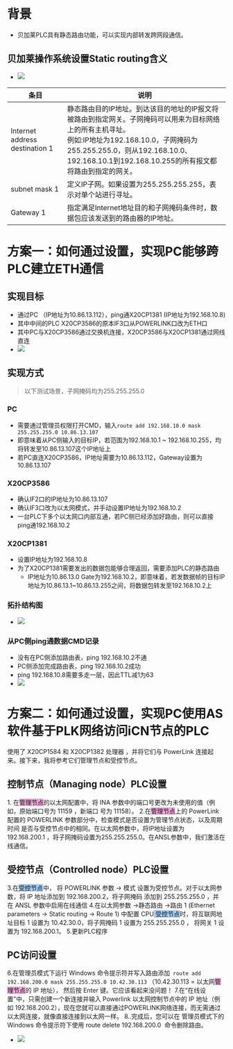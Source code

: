 # 背景
- 贝加莱PLC具有静态路由功能，可以实现内部转发跨网段通信。
## 贝加莱操作系统设置Static routing含义
- ![](FILES/031贝加莱PLC静态路由实现跨网段通信/image-20230216155643470.png)

| 条目 | 说明 |
| --- | --- |
| Internet address destination 1   | 静态路由目的IP地址。到达该目的地址的IP报文将被路由到指定网关。子网掩码可以用来为目标网络上的所有主机寻址。<br> 例如:IP地址为192.168.10.0，子网掩码为255.255.255.0，则从192.168.10.0、192.168.10.1到192.168.10.255的所有报文都将路由到指定的网关。|
| subnet mask 1|  定义IP子网。如果设置为255.255.255.255，表示对单个站进行寻址。|
| Gateway 1| 指定满足Internet地址目的和子网掩码条件时，数据包应该发送到的路由器的IP地址。|


# 方案一：如何通过设置，实现PC能够跨PLC建立ETH通信
## 实现目标
- 通过PC （IP地址为10.86.13.112），ping通X20CP1381 (IP地址为192.168.10.8)
- 其中中间的PLC X20CP3586的原本IF3口从POWERLINK口改为ETH口
- 其中PC与X20CP3586通过交换机连接，X20CP3586与X20CP1381通过网线直连
- ![](FILES/031贝加莱PLC静态路由实现跨网段通信/image-20230216155431476.png)
## 实现方式
> 以下测试场景，子网掩码均为255.255.255.0
### PC
- 需要通过管理员权限打开CMD，输入`route add 192.168.10.0 mask 255.255.255.0 10.86.13.107`
- 即意味着从PC侧输入的目标IP，若范围为192.168.10.1 ~ 192.168.10.255，均将转发至10.86.13.107这个IP地址上
- 若PC直连X20CP3586，IP地址需要为10.86.13.112，Gateway设置为10.86.13.107
### X20CP3586
- 确认IF2口的IP地址为10.86.13.107
- 确认IF3口改为以太网模式，并手动设置IP地址为192.168.10.2
- 一台PLC下多个以太网口内部互通，若PC侧已经添加好路由，则可以直接ping通192.168.10.2
### X20CP1381
- 设置IP地址为192.168.10.8
- 为了X20CP1381需要发出的数据包能够合理返回，需要添加PLC的静态路由
    - IP地址为10.86.13.0 Gate为192.168.10.2，即意味着，若发数据帧的目标IP地址为10.86.13.1~10.86.13.255之间，将数据包转发至192.168.10.2上
### 拓扑结构图
- ![](FILES/031贝加莱PLC静态路由实现跨网段通信/image-20230216155749446.png)
### 从PC侧ping通数据CMD记录
- 没有在PC侧添加路由表，ping 192.168.10.2不通
- PC侧添加完成路由表，ping 192.168.10.2成功
- ping 192.168.10.8需要多走一层，因此TTL减1为63
- ![](FILES/031贝加莱PLC静态路由实现跨网段通信/image-20230216161605284.png)

# 方案二：如何通过设置，实现PC使用AS软件基于PLK网络访问iCN节点的PLC
使用了 X20CP1584 和 X20CP1382 处理器 ，并将它们与 PowerLink 连接起来。接下来，我将参考它们管理节点和受控节点。

## 控制节点（Managing node）PLC设置
1. 在<span style="background:#F0A7D8">管理节点</span>的以太网配置中，将 INA 参数中的端口号更改为未使用的值（例如，原始端口号为 11159 ，新端口 号为 11158）。
2.在<span style="background:#F0A7D8">管理节点</span>上的 PowerLink 配置的 POWERLINK 参数部分中，检查模式是否设置为管理节点状态，以及周期时间 是否与受控节点中的相同。在以太网参数中，将IP地址设置为192.168.200.1 ，将子网掩码设置为255.255.255.0。在ANSL参数中，我们激活在线通信。

## 受控节点（Controlled node）PLC设置
3.在<span style="background:#A0CCF6">受控节点</span>中， 将 POWERLINK 参数 -> 模式 设置为受控节点。对于以太网参数，将 IP 地址添加到 192.168.200.2，将子网掩码 添加到 255.255.255.0 ，并在 ANSL 参数中启用在线通信
4.在以太网参数 ->静态路由 ->路由 1 (Ethernet parameters -> Static routing -> Route 1) 中配置 CPU<span style="background:#A0CCF6"> 受控节点</span>时，将互联网地址目标 1 设置为 10.42.30.0，将子网掩码 1 设置为 255.255.255.0 ， 将网关 1 设置为 192.168.200.1。
5.更新PLC程序

## PC访问设置
6.在管理员模式下运行 Windows 命令提示符并写入路由添加` route add 192.168.200.0 mask 255.255.255.0 10.42.30.113` （10.42.30.113 = 以太网<span style="background:#F0A7D8">管理节点</span>的 IP 地址）， 然后按 Enter 键。它应该看起来没问题！
7.在“在线设置”中，只需创建一个新连接并输入 Powerlink 以太网控制节点中的 IP 地址（例如 192.168.200.2），现在您就可以直接通过POWERLINK网络连接，而无需通过以太网连接，就像直接连接到以太网一样。
8..完成后，您可以在 管理员模式下的 Windows 命令提示符下使用 route delete 192.168.200.0  命令删除路由。

- ![](FILES/031贝加莱PLC静态路由实现跨网段通信/image-20230216163357703.png)

